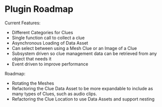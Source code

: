 ﻿# Plugin Roadmap

Current Features:

- Different Categories for Clues
- Single function call to collect a clue
- Asynchronous Loading of Data Asset
- Can select between using a Mesh Clue or an Image of a Clue
- Subsystem driven so clue management data can be retrieved from any object that needs it
- Event driven to improve performance


Roadmap:

* Rotating the Meshes
* Refactoring the Clue Data Asset to be more expandable to include as many types of Clues, such as audio clips.
* Refactoring the Clue Location to use Data Assets and support nesting